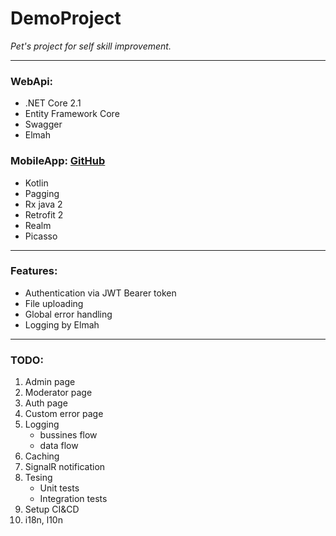 # DemoProject

_Pet's project for self skill improvement._
___
### WebApi:
* .NET Core 2.1
* Entity Framework Core
* Swagger
* Elmah

### MobileApp: [GitHub](https://github.com/kresik3/DemoProject)
* Kotlin
* Pagging
* Rx java 2
* Retrofit 2
* Realm
* Picasso
___
### Features:
* Authentication via JWT Bearer token
* File uploading
* Global error handling
* Logging by Elmah
___
### TODO:
1. Admin page
2. Moderator page
3. Auth page
4. Custom error page
5. Logging 
    * bussines flow
    * data flow
6. Caching
7. SignalR notification
8. Tesing
	* Unit tests
	* Integration tests
9. Setup CI&CD
10. i18n, l10n